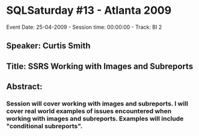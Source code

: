 # SQLSaturday #13 - Atlanta 2009
Event Date: 25-04-2009 - Session time: 00:00:00 - Track: BI 2
## Speaker: Curtis Smith
## Title: SSRS Working with Images and Subreports
## Abstract:
### Session will cover working with images and subreports.  I will cover real world examples of issues encountered when working with images and subreports.  Examples will include "conditional subreports".
